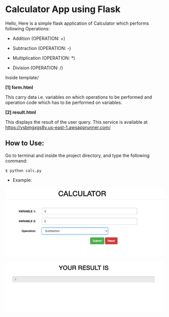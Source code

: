 # Calculator App using Flask
Hello, Here is a simple flask application of Calculator which performs following Operations:

- Addition (OPERATION: +)

- Subtraction (OPERATION: -)

- Multiplication (OPERATION: *)

- Division (OPERATION: /)

Inside template/

**[1] form.html**

This carry data i.e. variables on which operations to be performed and operation code which has to be performed on variables.

**[2] result.html**

This displays the result of the user query.
This service is available at https://vsbmgxgs8v.us-east-1.awsapprunner.com/


How to Use:
-------------

Go to terminal and inside the project directory, and type the following command:

    $ python calc.py


* Example:

![apprun](./img/Snip20230410_27.png)

![apprun](./img/Snip20230410_28.png)